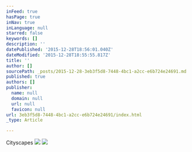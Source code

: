 ```yaml
---
inFeed: true
hasPage: true
inNav: true
inLanguage: null
starred: false
keywords: []
description: ''
datePublished: '2015-12-28T18:56:01.040Z'
dateModified: '2015-12-28T18:55:55.817Z'
title: ''
author: []
sourcePath: _posts/2015-12-28-3eb3f5d8-7448-4bc1-a2cc-e6b724e24691.md
published: true
authors: []
publisher:
  name: null
  domain: null
  url: null
  favicon: null
url: 3eb3f5d8-7448-4bc1-a2cc-e6b724e24691/index.html
_type: Article

---
```

Cityscapes
![](https://s3-us-west-2.amazonaws.com/the-grid-img/p/a67290ce6daf61cbe956bf2fe74de425d7995696.jpg)
![](https://s3-us-west-2.amazonaws.com/the-grid-img/p/2caa42688cc798b7f98d067bceb4fc285090b62b.jpg)
